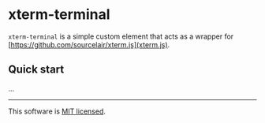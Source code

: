 # xterm-terminal

`xterm-terminal` is a simple custom element that acts as a wrapper for [https://github.com/sourcelair/xterm.js](xterm.js).

## Quick start

...

---
This software is [MIT licensed](LICENSE.md).
